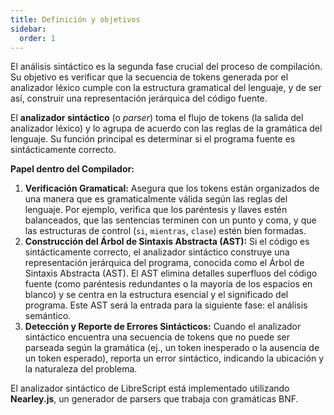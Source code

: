 ```yaml
---
title: Definición y objetivos 
sidebar:
  order: 1
---
```

El análisis sintáctico es la segunda fase crucial del proceso de compilación. Su objetivo es verificar que la secuencia de tokens generada por el analizador léxico cumple con la estructura gramatical del lenguaje, y de ser así, construir una representación jerárquica del código fuente.

El **analizador sintáctico** (o *parser*) toma el flujo de tokens (la salida del analizador léxico) y lo agrupa de acuerdo con las reglas de la gramática del lenguaje. Su función principal es determinar si el programa fuente es sintácticamente correcto.

**Papel dentro del Compilador:**

1. **Verificación Gramatical:** Asegura que los tokens están organizados de una manera que es gramaticalmente válida según las reglas del lenguaje. Por ejemplo, verifica que los paréntesis y llaves estén balanceados, que las sentencias terminen con un punto y coma, y que las estructuras de control (`si`, `mientras`, `clase`) estén bien formadas.
2. **Construcción del Árbol de Sintaxis Abstracta (AST):** Si el código es sintácticamente correcto, el analizador sintáctico construye una representación jerárquica del programa, conocida como el Árbol de Sintaxis Abstracta (AST). El AST elimina detalles superfluos del código fuente (como paréntesis redundantes o la mayoría de los espacios en blanco) y se centra en la estructura esencial y el significado del programa. Este AST será la entrada para la siguiente fase: el análisis semántico.
3. **Detección y Reporte de Errores Sintácticos:** Cuando el analizador sintáctico encuentra una secuencia de tokens que no puede ser parseada según la gramática (ej., un token inesperado o la ausencia de un token esperado), reporta un error sintáctico, indicando la ubicación y la naturaleza del problema.

El analizador sintáctico de LibreScript está implementado utilizando **Nearley.js**, un generador de parsers que trabaja con gramáticas BNF.
